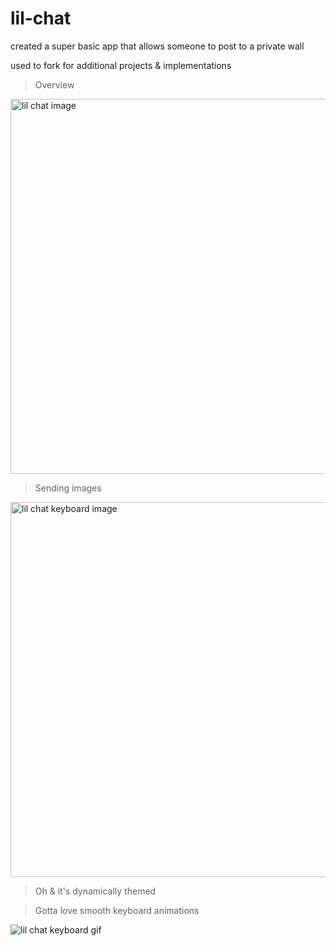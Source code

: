 # lil-chat

created a super basic app that allows someone to post to a private wall

used to fork for additional projects & implementations


> Overview

<img src="https://uploads-ssl.webflow.com/5f162b0e0ce5746130d59063/61dc89a8dc7f52652251a6f0_lil%20chat.png" width="600px" alt="lil chat image">

> Sending images

<img src="https://uploads-ssl.webflow.com/5f162b0e0ce5746130d59063/61dc89a822f933332be1ee9e_lil%20chat%20_%20images.png" width="600px" alt="lil chat keyboard image">

> Oh & it's dynamically themed


> Gotta love smooth keyboard animations

![lil chat keyboard gif](https://uploads-ssl.webflow.com/5f162b0e0ce5746130d59063/61dc8acc4f9fc54eee127143_ezgif.com-gif-maker-4.gif)
